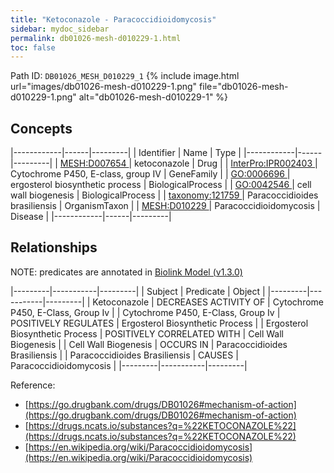```yaml
---
title: "Ketoconazole - Paracoccidioidomycosis"
sidebar: mydoc_sidebar
permalink: db01026-mesh-d010229-1.html
toc: false 
---
```



Path ID: `DB01026_MESH_D010229_1`
{% include image.html url="images/db01026-mesh-d010229-1.png" file="db01026-mesh-d010229-1.png" alt="db01026-mesh-d010229-1" %}

## Concepts

|------------|------|---------|
| Identifier | Name | Type    |
|------------|------|---------|
| <a href="https://identifiers.org/MESH:D007654">MESH:D007654 </a> | ketoconazole | Drug |
| <a href="https://identifiers.org/InterPro:IPR002403">InterPro:IPR002403 </a> | Cytochrome P450, E-class, group IV | GeneFamily |
| <a href="https://identifiers.org/GO:0006696">GO:0006696 </a> | ergosterol biosynthetic process | BiologicalProcess |
| <a href="https://identifiers.org/GO:0042546">GO:0042546 </a> | cell wall biogenesis | BiologicalProcess |
| <a href="https://identifiers.org/taxonomy:121759">taxonomy:121759 </a> | Paracoccidioides brasiliensis | OrganismTaxon |
| <a href="https://identifiers.org/MESH:D010229">MESH:D010229 </a> | Paracoccidioidomycosis | Disease |
|------------|------|---------|

## Relationships


NOTE: predicates are annotated in <a href="https://github.com/biolink/biolink-model/releases/tag/v1.3.0">Biolink Model (v1.3.0)</a>

|---------|-----------|---------|
| Subject | Predicate | Object  |
|---------|-----------|---------|
| Ketoconazole | DECREASES ACTIVITY OF | Cytochrome P450, E-Class, Group Iv |
| Cytochrome P450, E-Class, Group Iv | POSITIVELY REGULATES | Ergosterol Biosynthetic Process |
| Ergosterol Biosynthetic Process | POSITIVELY CORRELATED WITH | Cell Wall Biogenesis |
| Cell Wall Biogenesis | OCCURS IN | Paracoccidioides Brasiliensis |
| Paracoccidioides Brasiliensis | CAUSES | Paracoccidioidomycosis |
|---------|-----------|---------|

Reference: 
  - [https://go.drugbank.com/drugs/DB01026#mechanism-of-action](https://go.drugbank.com/drugs/DB01026#mechanism-of-action)
  - [https://drugs.ncats.io/substances?q=%22KETOCONAZOLE%22](https://drugs.ncats.io/substances?q=%22KETOCONAZOLE%22)
  - [https://en.wikipedia.org/wiki/Paracoccidioidomycosis](https://en.wikipedia.org/wiki/Paracoccidioidomycosis)
